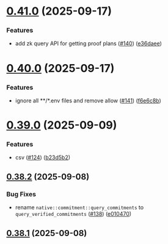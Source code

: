 # [0.41.0](https://github.com/spaceandtimefdn/sxt-proof-of-sql-sdk/compare/v0.40.0...v0.41.0) (2025-09-17)


### Features

* add zk query API for getting proof plans ([#140](https://github.com/spaceandtimefdn/sxt-proof-of-sql-sdk/issues/140)) ([e36daee](https://github.com/spaceandtimefdn/sxt-proof-of-sql-sdk/commit/e36daeee8388f3a4b78e9f085789db4d0279ab8f))



# [0.40.0](https://github.com/spaceandtimefdn/sxt-proof-of-sql-sdk/compare/v0.39.0...v0.40.0) (2025-09-17)


### Features

* ignore all **/*.env files and remove allow ([#141](https://github.com/spaceandtimefdn/sxt-proof-of-sql-sdk/issues/141)) ([f6e6c8b](https://github.com/spaceandtimefdn/sxt-proof-of-sql-sdk/commit/f6e6c8b46cd70f5925eae358eccff75cd14c0f76))



# [0.39.0](https://github.com/spaceandtimefdn/sxt-proof-of-sql-sdk/compare/v0.38.2...v0.39.0) (2025-09-09)


### Features

* csv ([#124](https://github.com/spaceandtimefdn/sxt-proof-of-sql-sdk/issues/124)) ([b23d5b2](https://github.com/spaceandtimefdn/sxt-proof-of-sql-sdk/commit/b23d5b2438295a0df07ce308974fcb05f6435de6))



## [0.38.2](https://github.com/spaceandtimefdn/sxt-proof-of-sql-sdk/compare/v0.38.1...v0.38.2) (2025-09-08)


### Bug Fixes

* rename `native::commitment::query_commitments` to `query_verified_commitments` ([#138](https://github.com/spaceandtimefdn/sxt-proof-of-sql-sdk/issues/138)) ([e010470](https://github.com/spaceandtimefdn/sxt-proof-of-sql-sdk/commit/e0104706f0cfd955abd97d4aa1180e5764b7f9f1))



## [0.38.1](https://github.com/spaceandtimefdn/sxt-proof-of-sql-sdk/compare/v0.38.0...v0.38.1) (2025-09-08)



